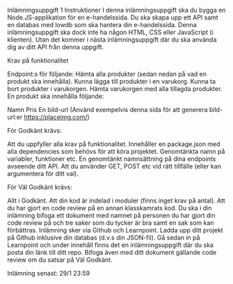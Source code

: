 Inlämningsuppgift 1
Instruktioner
I denna inlämningsuppgift ska du bygga en Node.JS-applikation för en e-handelssida. Du ska skapa upp ett API samt en databas med lowdb som ska hantera din e-handelssida. Denna inlämningsuppgift ska dock inte ha någon HTML, CSS eller JavaScript (i klienten). Utan det kommer i nästa inlämningsuppgift där du ska använda dig av ditt API från denna uppgift.

Krav på funktionalitet

Endpoint:s för följande:
Hämta alla produkter (sedan nedan på vad en produkt ska innehålla).
Kunna lägga till produkter i en varukorg.
Kunna ta bort produkter i varukorgen.
Hämta varukorgen med alla tillagda produkter.
En produkt ska innehålla följande:

Namn
Pris
En bild-url (Använd exempelvis denna sida för att generera bild-url:er https://placeimg.com/)

För Godkänt krävs:

Att du uppfyller alla krav på funktionalitet.
Innehåller en package.json med alla dependencies som behövs för att köra projektet.
Genomtänkta namn på variabler, funktioner etc.
En genomtänkt namnsättning på dina endpoints avseende ditt API.
Att du använder GET, POST etc vid rätt tillfälle (eller kan argumentera för ditt val).

För Väl Godkänt krävs:

Allt i Godkänt.
Att din kod är indelad i moduler (finns inget krav på antal).
Att du har gjort en code review på en annan klasskamrats kod. Du ska i din inlämning bifoga ett dokument med namnet på personen du har gjort din code review på och tre saker som du tycker är bra samt en sak som kan förbättras.
Inlämning sker via Github och Learnpoint. Ladda upp ditt projekt på Github inklusive din databas (d.v.s din JSON-fil). Gå sedan in på Learnpoint och under innehåll finns det en inlämningsuppgift där du ska posta din länk till ditt repo. Bifoga även med ditt dokument gällande code review om du satsar på Väl Godkänt.

Inlämning senast: 29/1 23:59
